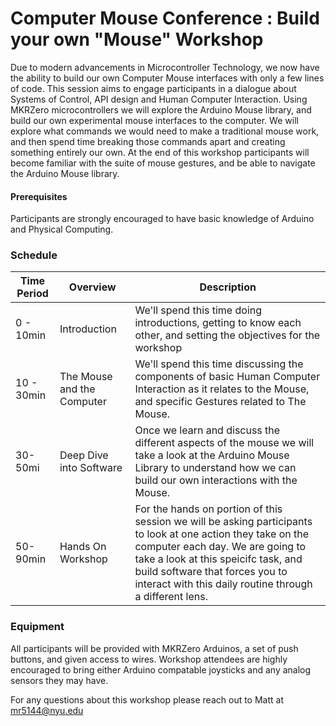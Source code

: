 # Computer Mouse Conference : Build your own "Mouse" Workshop


Due to modern advancements in Microcontroller Technology, we now have the ability to build our own Computer Mouse interfaces with only a few lines of code.  This session aims to engage participants in a dialogue about Systems of Control, API design and Human Computer Interaction. Using MKRZero microcontrollers we will explore the Arduino Mouse library, and build our own experimental mouse interfaces to the computer.  We will explore what commands we would need to make a traditional mouse work, and then spend time breaking those commands apart and creating something entirely our own.  At the end of this workshop participants will become familiar with the suite of mouse gestures, and be able to navigate the Arduino Mouse library.  

#### Prerequisites 
Participants are strongly encouraged to have basic knowledge of Arduino and Physical Computing.

### Schedule
| Time Period  | Overview | Description | 
| ------ | ------ | ------ |
| 0 - 10min | Introduction | We'll spend this time doing introductions, getting to know each other, and setting the objectives for the workshop |
| 10 - 30min | The Mouse and the Computer | We'll spend this time discussing the components of basic Human Computer Interaction as it relates to the Mouse, and specific Gestures related to The Mouse.   |
| 30-50mi | Deep Dive into Software | Once we learn and discuss the different aspects of the mouse we will take a look at the Arduino Mouse Library to understand how we can build our own interactions with the Mouse.   |
| 50-90min | Hands On Workshop | For the hands on portion of this session we will be asking participants to look at one action they take on the computer each day.  We are going to take a look at this speicifc task, and build software that forces you to interact with this daily routine through a different lens.    |



### Equipment
All participants will be provided with MKRZero Arduinos, a set of push buttons, and given access to wires.  Workshop attendees are highly encouraged to bring either Arduino compatable joysticks and any analog sensors they may have.  

For any questions about this workshop please reach out to Matt at mr5144@nyu.edu

